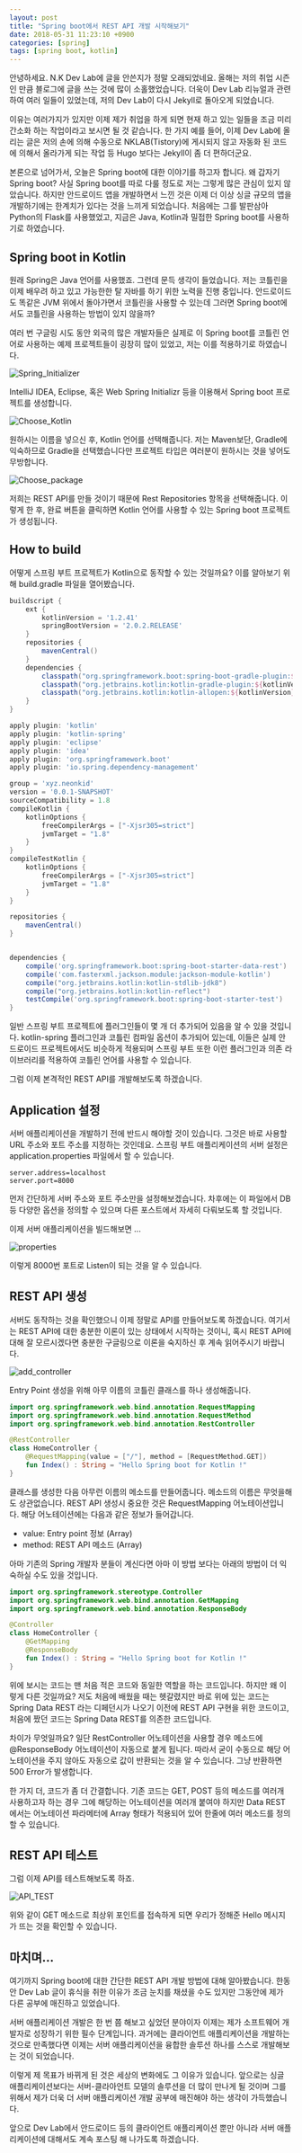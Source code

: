 ```yaml
---
layout: post
title: "Spring boot에서 REST API 개발 시작해보기"
date: 2018-05-31 11:23:10 +0900
categories: [spring]
tags: [spring boot, kotlin]
---
```




안녕하세요. N.K Dev Lab에 글을 안쓴지가 정말 오래되었네요. 올해는 저의 취업 시즌인 만큼 블로그에 글을 쓰는 것에 많이 소홀했었습니다. 더욱이 Dev Lab 리뉴얼과 관련하여 여러 일들이 있었는데, 저의 Dev Lab이 다시 Jekyll로 돌아오게 되었습니다.

이유는 여러가지가 있지만 이제 제가 취업을 하게 되면 현재 하고 있는 일들을 조금 미리 간소화 하는 작업이라고 보시면 될 것 같습니다. 한 가지 예를 들어, 이제 Dev Lab에 올리는 글은 저의 손에 의해 수동으로 NKLAB(Tistory)에 게시되지 않고 자동화 된 코드에 의해서 올라가게 되는 작업 등 Hugo 보다는 Jekyll이 좀 더 편하더군요.



본론으로 넘어가서, 오늘은 Spring boot에 대한 이야기를 하고자 합니다. 왜 갑자기 Spring boot? 사실 Spring boot를 따로 다룰 정도로 저는 그렇게 많은 관심이 있지 않았습니다. 하지만 안드로이드 앱을 개발하면서 느낀 것은 이제 더 이상 싱글 규모의 앱을 개발하기에는 한계치가 있다는 것을 느끼게 되었습니다. 처음에는 그를 발판삼아 Python의 Flask를 사용했었고, 지금은 Java, Kotlin과 밀접한 Spring boot를 사용하기로 하였습니다.



## Spring boot in Kotlin

원래 Spring은 Java 언어를 사용했죠. 그런데 문득 생각이 들었습니다. 저는 코틀린을 이제 배우려 하고 있고 가능한한 탈 자바를 하기 위한 노력을 진행 중입니다. 안드로이드도 똑같은 JVM 위에서 돌아가면서 코틀린을 사용할 수 있는데 그러면 Spring boot에서도 코틀린을 사용하는 방법이 있지 않을까?

여러 번 구글링 시도 동안 외국의 많은 개발자들은 실제로 이 Spring boot를 코틀린 언어로 사용하는 예제 프로젝트들이 굉장히 많이 있었고, 저는 이를 적용하기로 하였습니다.

![Spring_Initializer](/media/images/spring/1.png)

IntelliJ IDEA, Eclipse, 혹은 Web Spring Initializr 등을 이용해서 Spring boot 프로젝트를 생성합니다.

![Choose_Kotlin](/media/images/spring/2.png)

원하시는 이름을 넣으신 후, Kotlin 언어를 선택해줍니다. 저는 Maven보단, Gradle에 익숙하므로 Gradle을 선택했습니다만 프로젝트 타입은 여러분이 원하시는 것을 넣어도 무방합니다.

![Choose_package](/media/images/spring/3.png)

저희는 REST API를 만들 것이기 때문에 Rest Repositories 항목을 선택해줍니다.
이렇게 한 후, 완료 버튼을 클릭하면 Kotlin 언어를 사용할 수 있는 Spring boot 프로젝트가 생성됩니다.



## How to build

어떻게 스프링 부트 프로젝트가 Kotlin으로 동작할 수 있는 것일까요? 이를 알아보기 위해 build.gradle 파일을 열어봤습니다.

```groovy
buildscript {
    ext {
        kotlinVersion = '1.2.41'
        springBootVersion = '2.0.2.RELEASE'
    }
    repositories {
        mavenCentral()
    }
    dependencies {
        classpath("org.springframework.boot:spring-boot-gradle-plugin:${springBootVersion}")
        classpath("org.jetbrains.kotlin:kotlin-gradle-plugin:${kotlinVersion}")
        classpath("org.jetbrains.kotlin:kotlin-allopen:${kotlinVersion}")
    }
}

apply plugin: 'kotlin'
apply plugin: 'kotlin-spring'
apply plugin: 'eclipse'
apply plugin: 'idea'
apply plugin: 'org.springframework.boot'
apply plugin: 'io.spring.dependency-management'

group = 'xyz.neonkid'
version = '0.0.1-SNAPSHOT'
sourceCompatibility = 1.8
compileKotlin {
    kotlinOptions {
        freeCompilerArgs = ["-Xjsr305=strict"]
        jvmTarget = "1.8"
    }
}
compileTestKotlin {
    kotlinOptions {
        freeCompilerArgs = ["-Xjsr305=strict"]
        jvmTarget = "1.8"
    }
}

repositories {
    mavenCentral()
}


dependencies {
    compile('org.springframework.boot:spring-boot-starter-data-rest')
    compile('com.fasterxml.jackson.module:jackson-module-kotlin')
    compile("org.jetbrains.kotlin:kotlin-stdlib-jdk8")
    compile("org.jetbrains.kotlin:kotlin-reflect")
    testCompile('org.springframework.boot:spring-boot-starter-test')
}

```

일반 스프링 부트 프로젝트에 플러그인들이 몇 개 더 추가되어 있음을 알 수 있을 것입니다. kotlin-spring 플러그인과 코틀린 컴파일 옵션이 추가되어 있는데, 이들은 실제 안드로이드 프로젝트에서도 비슷하게 적용되며 스프링 부트 또한 이런 플러그인과 의존 라이브러리를 적용하여 코틀린 언어를 사용할 수 있습니다.

그럼 이제 본격적인 REST API를 개발해보도록 하겠습니다.



## Application 설정

서버 애플리케이션을 개발하기 전에 반드시 해야할 것이 있습니다. 그것은 바로 사용할 URL 주소와 포트 주소를 지정하는 것인데요. 스프링 부트 애플리케이션의 서버 설정은 application.properties 파일에서 할 수 있습니다.

```properties
server.address=localhost
server.port=8000
```

먼저 간단하게 서버 주소와 포트 주소만을 설정해보겠습니다. 차후에는 이 파일에서 DB 등 다양한 옵션을 정의할 수 있으며 다른 포스트에서 자세히 다뤄보도록 할 것입니다.

이제 서버 애플리케이션을 빌드해보면 ...

![properties](/media/images/spring/4.png)

이렇게 8000번 포트로 Listen이 되는 것을 알 수 있습니다.



## REST API 생성

서버도 동작하는 것을 확인했으니 이제 정말로 API를 만들어보도록 하겠습니다. 여기서는 REST API에 대한 충분한 이론이 있는 상태에서 시작하는 것이니, 혹시 REST API에 대해 잘 모르시겠다면 충분한 구글링으로 이론을 숙지하신 후 계속 읽어주시기 바랍니다.

![add_controller](/media/images/spring/5.png)

Entry Point 생성을 위해 아무 이름의 코틀린 클래스를 하나 생성해줍니다.

```kotlin
import org.springframework.web.bind.annotation.RequestMapping
import org.springframework.web.bind.annotation.RequestMethod
import org.springframework.web.bind.annotation.RestController

@RestController
class HomeController {
    @RequestMapping(value = ["/"], method = [RequestMethod.GET])
    fun Index() : String = "Hello Spring boot for Kotlin !"
}
```

클래스를 생성한 다음 아무런 이름의 메소드를 만들어줍니다. 메소드의 이름은 무엇을해도 상관없습니다. REST API 생성시 중요한 것은 RequestMapping 어노테이션입니다. 해당 어노테이션에는 다음과 같은 정보가 들어갑니다.

- value: Entry point 정보 (Array)
- method: REST API 메소드 (Array)

아마 기존의 Spring 개발자 분들이 계신다면 아마 이 방법 보다는 아래의 방법이 더 익숙하실 수도 있을 것입니다.

```kotlin
import org.springframework.stereotype.Controller
import org.springframework.web.bind.annotation.GetMapping
import org.springframework.web.bind.annotation.ResponseBody

@Controller
class HomeController {
    @GetMapping
    @ResponseBody
    fun Index() : String = "Hello Spring boot for Kotlin !"
}
```

위에 보시는 코드는 맨 처음 적은 코드와 동일한 역할을 하는 코드입니다. 하지만 왜 이렇게 다른 것일까요? 저도 처음에 배웠을 때는 헷갈렸지만 바로 위에 있는 코드는 Spring Data REST 라는 디페던시가 나오기 이전에 REST API 구현을 위한 코드이고, 처음에 짰던 코드는 Spring Data REST를 의존한 코드입니다. 

차이가 무엇일까요? 일단 RestController 어노테이션을 사용할 경우 메소드에 @ResponseBody 어노테이션이 자동으로 붙게 됩니다. 따라서 굳이 수동으로 해당 어노테이션을 주지 않아도 자동으로 값이 반환되는 것을 알 수 있습니다. 그냥 반환하면 500 Error가 발생합니다.

한 가지 더, 코드가 좀 더 간결합니다. 기존 코드는 GET, POST 등의 메소드를 여러개 사용하고자 하는 경우 그에 해당하는 어노테이션을 여러개 붙여야 하지만 Data REST에서는 어노테이션 파라메터에 Array 형태가 적용되어 있어 한줄에 여러 메소드를 정의할 수 있습니다.



## REST API 테스트

그럼 이제 API를 테스트해보도록 하죠.

![API_TEST](/media/images/spring/6.png)

위와 같이 GET 메소드로 최상위 포인트를 접속하게 되면 우리가 정해준 Hello 메시지가 뜨는 것을 확인할 수 있습니다.



## 마치며...

여기까지 Spring boot에 대한 간단한 REST API 개발 방법에 대해 알아봤습니다. 한동안 Dev Lab 글이 휴식을 취한 이유가 조금 눈치를 채셨을 수도 있지만 그동안에 제가 다른 공부에 매진하고 있었습니다.

서버 애플리케이션 개발은 한 번 쯤 해보고 싶었던 분야이자 이제는 제가 소프트웨어 개발자로 성장하기 위한 필수 단계입니다. 과거에는 클라이언트 애플리케이션을 개발하는 것으로 만족했다면 이제는 서버 애플리케이션을 융합한 솔루션 하나를 스스로 개발해보는 것이 되었습니다.

이렇게 제 목표가 바뀌게 된 것은 세상의 변화에도 그 이유가 있습니다. 앞으로는 싱글 애플리케이션보다는 서버-클라아언트 모델의 솔루션을 더 많이 만나게 될 것이며 그를 위해서 제가 더욱 더 서버 애플리케이션 개발 공부에 매진해야 하는 생각이 가득했습니다.

앞으로 Dev Lab에서 안드로이드 등의 클라이언트 애플리케이션 뿐만 아니라 서버 애플리케이션에 대해서도 계속 포스팅 해 나가도록 하겠습니다.